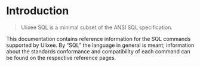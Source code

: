 # Introduction

> Ulixee SQL is a minimal subset of the ANSI SQL specification.

This documentation contains reference information for the SQL commands supported by Ulixee. By “SQL” the language in general is meant; information about the standards conformance and compatibility of each command can be found on the respective reference pages.